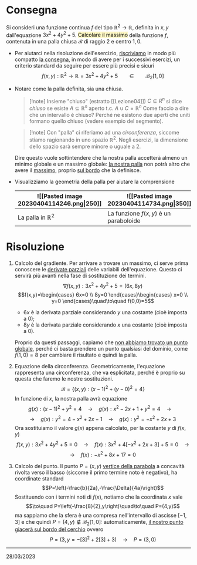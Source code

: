 ```toc
```
# Consegna
Si consideri una funzione continua $f$ del tipo $\mathbb{R}^2\to\mathbb{R}$, definita in $x,y$ dall'equazione $3x^2+4y^2+5$. <mark style="background: #FFF3A3A6;">Calcolare il massimo</mark> della funzione $f$, contenuta in una palla chiusa $\mathcal{B}$ di raggio $2$ e centro $1,0$.

- Per aiutarci nella risoluzione dell'esercizio, <u>riscriviamo</u> in modo più compatto <u>la consegna</u>, in modo di avere per i successivi esercizi, un criterio standard da seguire per essere più precisi e sicuri  $$f(x,y):\mathbb{R}^2\to\mathbb{R}=3x^2+4y^2+5\qquad \in\qquad \mathcal{B}_2[1,0]$$
- Notare come la palla definita, sia una chiusa.
  > [!note] Insieme "chiuso" (estratto [[Lezione04]])
  > $\mathit{C}\subseteq{R}^n$ si dice *chiuso* se esiste $\mathit{A}\subseteq \mathbb{R}^n$ aperto t.c. $\mathit{A} \cup \mathit{C} = \mathbb{R}^n$
  > Come faccio a dire che un intervallo è chiuso? Perché ne esistono due aperti che uniti formano quello chiuso (vedere esempio del segmento).

  > [!note] Con "palla" ci riferiamo ad una *circonferenza*, siccome stiamo ragionando in uno spazio $\mathbb{R}^2$. Negli esercizi, la dimensione dello spazio sarà sempre minore o uguale a $2$.
  
  Dire questo vuole sottintendere che la nostra palla accetterà almeno un minimo globale e un massimo globale: <u>la nostra palla</u> non potrà altro che avere il <u>massimo</u>, proprio <u>sul bordo</u> che la definisce.
- Visualizziamo la geometria della palla per aiutare la comprensione
  
  | ![[Pasted image 20230404114246.png\|250]] |    ![[Pasted image 20230404114734.png\|350]] | 
  | ----------------------------------------- | --- |
  | La palla in $\mathbb{R}^2$         |  La funzione $f(x,y)$ è un paraboloide  |
  
# Risoluzione
1) Calcolo del gradiente.
   Per arrivare a trovare un massimo, ci serve prima conoscere le <u>derivate parziali</u> delle variabili dell'equazione. Questo ci servirà più avanti nella fase di sostituzione dei termini.
   $$\nabla f(x,y):3x^2+4y^2+5=(6x,8y)$$
   $$f(x,y)=\begin{cases}
   6x=0 \\
   8y=0 
 \end{cases}\begin{cases}
 x=0 \\
 y=0
 \end{cases}\quad\to\quad f(0,0)=5$$
   - $6x$ è la derivata parziale considerando $y$ una costante (cioè imposta a $0$);
   - $8y$ è la derivata parziale considerando $x$ una costante (cioè imposta a $0$).

   Proprio da questi passaggi, capiamo che <u>non abbiamo trovato un punto globale</u>, perché ci basta prendere un punto qualsiasi del dominio, come $f(1,0)=8$ per cambiare il risultato e quindi la palla.
2) Equazione della circonferenza.
   Geometricamente, l'equazione rappresenta una circonferenza, che va esplicitata, perché è proprio su questa che faremo le nostre sostituzioni.
   $$\mathcal{B}=\{(x,y):(x-1)^2+(y-0)^2=4\}$$
   In funzione di $x$, la nostra palla avrà equazione
   $$g(x):(x-1)^2+y^2=4\quad\to\quad g(x):x^2-2x+1+y^2=4\quad\to\quad$$
   $$\to\quad g(x):y^2=4-x^2+2x-1\quad\to\quad g(x):y^2=-x^2+2x+3$$
   Ora sostituiamo il valore $g(x)$ appena calcolato, per la costante $y$ di $f(x,y)$
   $$f(x,y):3x^2+4y^2+5=0\quad\to\quad f(x):3x^2+4[-x^2+2x+3]+5=0\quad\to$$
   $$\to\quad f(x):-x^2+8x+17=0$$
3) Calcolo del punto.
   Il punto $P=(x,y)$ <u>vertice della parabola</u> a concavità rivolta verso il basso (siccome il primo termine noto è negativo), ha coordinate standard
   $$P=\left(-\frac{b}{2a},-\frac{\Delta}{4a}\right)$$
   Sostituendo con i termini noti di $f(x)$, notiamo che la coordinata $x$ vale
   $$\to\quad P=\left(-\frac{8}{2},y\right)\quad\to\quad P=(4,y)$$
   ma sappiamo che la sfera è una compresa nell'intervallo di ascisse $[-1,3]$ e che quindi $P=(4,y)\notin \mathcal{B}_2[1,0]$: automaticamente, <u>il nostro punto giacerà sul bordo del cerchio</u> ovvero
   $$P=(3,y=-[3]^2+2[3]+3)\quad\to\quad P=(3,0)$$
---
28/03/2023